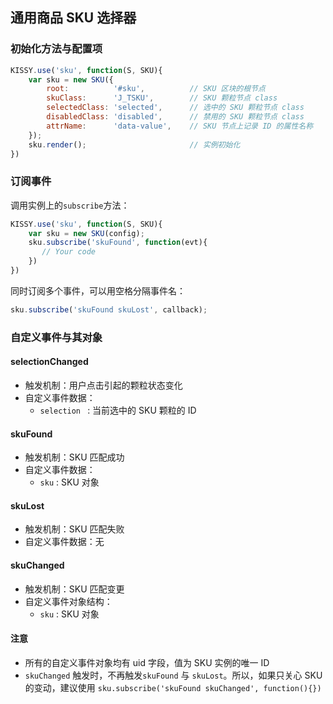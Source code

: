 ## 通用商品 SKU 选择器

### 初始化方法与配置项
```javascript
KISSY.use('sku', function(S, SKU){
    var sku = new SKU({
        root:          '#sku',          // SKU 区块的根节点
        skuClass:      'J_TSKU',        // SKU 颗粒节点 class
        selectedClass: 'selected',      // 选中的 SKU 颗粒节点 class
        disabledClass: 'disabled',      // 禁用的 SKU 颗粒节点 class
        attrName:      'data-value',    // SKU 节点上记录 ID 的属性名称
	});
	sku.render();                       // 实例初始化
})
```
### 订阅事件

调用实例上的```subscribe```方法：
```javascript
KISSY.use('sku', function(S, SKU){
    var sku = new SKU(config);
    sku.subscribe('skuFound', function(evt){
       // Your code
    })
})
```

同时订阅多个事件，可以用空格分隔事件名：
```javascript
sku.subscribe('skuFound skuLost', callback);
```



### 自定义事件与其对象


#### selectionChanged

* 触发机制：用户点击引起的颗粒状态变化
* 自定义事件数据：
    * ```selection ``` : 当前选中的 SKU 颗粒的 ID
        
#### skuFound
* 触发机制：SKU 匹配成功
* 自定义事件数据：
    * ```sku``` : SKU 对象

#### skuLost 
* 触发机制：SKU 匹配失败
* 自定义事件数据：无


#### skuChanged
* 触发机制：SKU 匹配变更
* 自定义事件对象结构：
    * ```sku``` : SKU 对象
    
#### 注意
        
* 所有的自定义事件对象均有 uid 字段，值为 SKU 实例的唯一 ID
* ```skuChanged``` 触发时，不再触发```skuFound``` 与 ```skuLost```。所以，如果只关心 SKU 的变动，建议使用 ```sku.subscribe('skuFound skuChanged', function(){})```
       
